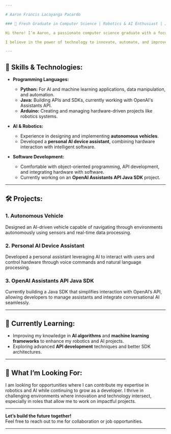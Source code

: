 ```yaml
---

# Aaron Francis Lacayanga Pacardo

### 🌟 Fresh Graduate in Computer Science | Robotics & AI Enthusiast | Java, Python, and Arduino Developer

Hi there! I’m Aaron, a passionate computer science graduate with a focus on robotics and artificial intelligence. With a solid foundation in Python, Java, and Arduino, I love creating projects that blend software and hardware, especially those related to autonomous systems and AI assistants. 

I believe in the power of technology to innovate, automate, and improve lives, and I’m eager to bring my expertise to a forward-thinking team.

---
```


## 🔧 **Skills & Technologies:**

- **Programming Languages:**  
  - **Python:** For AI and machine learning applications, data manipulation, and automation.  
  - **Java:** Building APIs and SDKs, currently working with OpenAI's Assistants API.  
  - **Arduino:** Creating and managing hardware-driven projects like robotics systems.

- **AI & Robotics:**  
  - Experience in designing and implementing **autonomous vehicles**.  
  - Developed a **personal AI device assistant**, combining hardware interaction with intelligent software.

- **Software Development:**  
  - Comfortable with object-oriented programming, API development, and integrating hardware with software.  
  - Currently working on an **OpenAI Assistants API Java SDK** project.

---

## 🛠️ **Projects:**

### 1. **Autonomous Vehicle**  
Designed an AI-driven vehicle capable of navigating through environments autonomously using sensors and real-time data processing.

### 2. **Personal AI Device Assistant**  
Developed a personal assistant leveraging AI to interact with users and control hardware through voice commands and natural language processing.

### 3. **OpenAI Assistants API Java SDK**  
Currently building a Java SDK that simplifies interaction with OpenAI’s API, allowing developers to manage assistants and integrate conversational AI seamlessly.

---

## 🌱 **Currently Learning:**

- Improving my knowledge in **AI algorithms** and **machine learning frameworks** to enhance my robotics and AI projects.
- Exploring advanced **API development** techniques and better SDK architectures.
  
---

## 🚀 **What I’m Looking For:**

I am looking for opportunities where I can contribute my expertise in robotics and AI while continuing to grow as a developer. I thrive in challenging environments where innovation and technology intersect, especially in roles that allow me to work on impactful projects.

---

**Let’s build the future together!**  
Feel free to reach out to me for collaboration or job opportunities.

---
